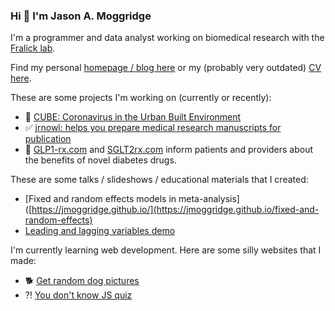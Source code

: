 ### Hi 👋 I'm Jason A. Moggridge


I'm a programmer and data analyst working on biomedical research with the [Fralick lab](https://fralicklab.com/).  

Find my personal [homepage / blog here](https://jmoggridge.com) or my (probably very outdated) [CV here](https://jmoggridge.github.io).


These are some projects I'm working on (currently or recently):  
- 🦠 [CUBE: Coronavirus in the Urban Built Environment](https://cube-ontario.github.io/)
- ✅ [jrnowl: helps you prepare medical research manuscripts for publication](https://jrnowl.com)
- 💊 [GLP1-rx.com](GLP1-rx.com) and [SGLT2rx.com](SGLT2rx.com) inform patients and providers about the benefits of novel diabetes drugs.


These are some talks / slideshows / educational materials that I created:  
- [Fixed and random effects models in meta-analysis]([https://jmoggridge.github.io/](https://jmoggridge.github.io/fixed-and-random-effects)
- [Leading and lagging variables demo](https://jmoggridge.github.io/leader-or-lagger)


I'm currently learning web development. Here are some silly websites that I made:
- 🐕 [Get random dog pictures](https://jmoggridge.github.io/frontendmasters/intro-to-web/dog/)
- ⁈ [You don't know JS quiz](https://jmoggridge.github.io/frontendmasters/js-first-steps-to-pro/quizgame)


<!--
Here are some ideas to get you started:
- 👯 I’m looking to collaborate on ...
- 🤔 I’m looking for help with ...
- 💬 Ask me about ...
- 📫 How to reach me: ...
- 😄 Pronouns: ...
- ⚡ Fun fact: ...
-->

